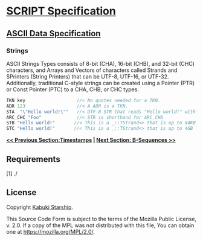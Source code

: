 # [SCRIPT Specification](../)

## [ASCII Data Specification](./)

### Strings

ASCII Strings Types consists of 8-bit (CHA), 16-bit (CHB), and 32-bit (CHC) characters, and Arrays and Vectors of characters called Strands and SPrinters (String Printers) that can be UTF-8, UTF-16, or UTF-32. Additionally, traditional C-style strings can be created using a Pointer (PTR) or Const Pointer (PTC) to a CHA, CHB, or CHC types.

```C++
TKN key                   //< No quotes needed for a TKN.
ADR 123                   //< A ADR is a TKN.
STA  "\"Hello world!\""   //< UTF-8 STR that reads "Hello world!" with double quotes.
ARC_CHC "Foo"             //< STR is shorthand for ARC_CHA
STB "Hello world!"       //< This is a _::TStrand<> that is up to 64KB long.
STC "Hello world!"       //< This is a _::TStrand<> that is up to 4GB long.
```

**[<< Previous Section:Timestamps](Timestamps.md) | [Next Section: B-Sequences >>](BSequences.md)**

## Requirements

[1] ./

## License

Copyright [Kabuki Starship](https://kabukistarship.com).

This Source Code Form is subject to the terms of the Mozilla Public License, v. 2.0. If a copy of the MPL was not distributed with this file, You can obtain one at <https://mozilla.org/MPL/2.0/>.

